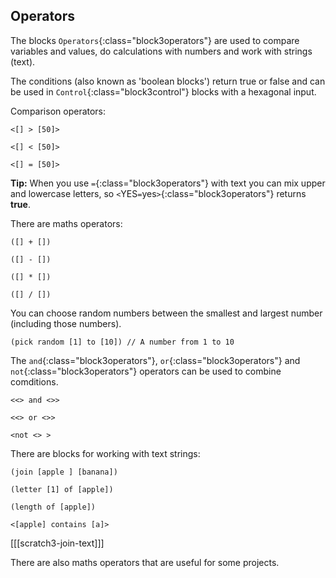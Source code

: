 ## Operators

The blocks `Operators`{:class="block3operators"} are used to compare variables and values, do calculations with numbers and work with strings (text).

The conditions (also known as 'boolean blocks') return true or false and can be used in `Control`{:class="block3control"} blocks with a hexagonal input.

Comparison operators:

```blocks3
<[] > [50]>

<[] < [50]>

<[] = [50]>
```

**Tip:** When you use `=`{:class="block3operators"} with text you can mix upper and lowercase letters, so `<`YES` = `yes`>`{:class="block3operators"} returns **true**.


There are maths operators:
```blocks3
([] + [])

([] - [])

([] * [])

([] / [])
```

You can choose random numbers between the smallest and largest number (including those numbers).

```blocks3
(pick random [1] to [10]) // A number from 1 to 10
```

The `and`{:class="block3operators"}, `or`{:class="block3operators"} and `not`{:class="block3operators"} operators can be used to combine comditions.

```blocks3
<<> and <>>

<<> or <>>

<not <> >
```

There are blocks for working with text strings:

```blocks3
(join [apple ] [banana])

(letter [1] of [apple])

(length of [apple])

<[apple] contains [a]>
```

[[[scratch3-join-text]]]

There are also maths operators that are useful for some projects.